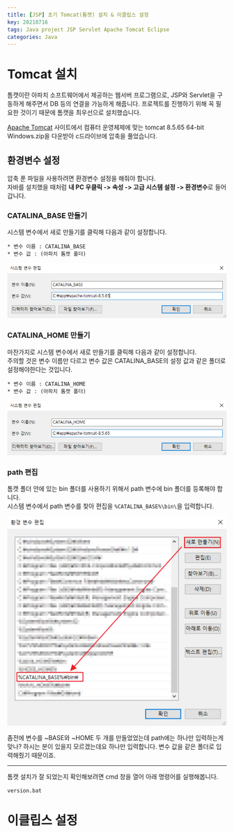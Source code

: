 ```yaml
---
title: [JSP] 초기 Tomcat(톰캣) 설치 & 이클립스 설정
key: 20210716
tags: Java project JSP Servlet Apache Tomcat Eclipse
categories: Java
---
```


# Tomcat 설치

톰캣이란 아파치 소프트웨어에서 제공하는 웹서버 프로그램으로, JSP와 Servlet을 구동하게 해주면서 DB 등의 연결을 가능하게 해줍니다. 프로젝트를 진행하기 위해 꼭 필요한 것이기 때문에 톰캣을 최우선으로 설치했습니다.

[Apache Tomcat](https://tomcat.apache.org/download-80.cgi) 사이트에서 컴퓨터 운영체제에 맞는 tomcat 8.5.65 64-bit Windows.zip을 다운받아 c드라이브에 압축을 풀었습니다.

## 환경변수 설정

압축 푼 파일을 사용하려면 환경변수 설정을 해줘야 합니다.  
자바를 설치했을 때처럼 **내 PC 우클릭 -> 속성 -> 고급 시스템 설정 -> 환경변수**로 들어갑니다.  

### CATALINA_BASE 만들기

시스템 변수에서 새로 만들기를 클릭해 다음과 같이 설정합니다.  
~~~
* 변수 이름 : CATALINA_BASE  
* 변수 값 : (아파치 톰캣 폴더)  
~~~

![CATALINA_BASE](/assets/images/post/2021-08-04-CATALINA_BASE.png)

### CATALINA_HOME 만들기

마찬가지로 시스템 변수에서 새로 만들기를 클릭해 다음과 같이 설정합니다.  
주의할 것은 변수 이름만 다르고 변수 값은 CATALINA_BASE의 설정 값과 같은 폴더로 설정해야한다는 것입니다.  
~~~
* 변수 이름 : CATALINA_HOME  
* 변수 값 : (아파치 톰캣 폴더)  
~~~

![CATALINA_HOME](/assets/images/post/2021-08-04-CATALINA_HOME.png)

### path 편집

톰캣 폴더 안에 있는 bin 폴더를 사용하기 위해서 path 변수에 bin 폴더를 등록해야 합니다.  
시스템 변수에서 path 변수를 찾아 편집을 `%CATALINA_BASE%\bin\`을 입력합니다.  

![tomcat_path](/assets/images/post/2021-08-04-path.png)  

좀전에 변수를 ~BASE와 ~HOME 두 개를 만들었었는데 path에는 하나만 입력하는게 맞나? 하시는 분이 있을지 모르겠는데요 하나만 입력합니다. 변수 값을 같은 폴더로 입력해줬기 때문이죠.  

---

톰캣 설치가 잘 되었는지 확인해보려면 cmd 창을 열어 아래 명령어를 실행해봅니다.  
~~~
version.bat
~~~

# 이클립스 설정